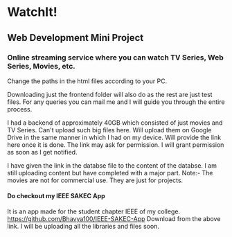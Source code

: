 # WatchIt!
## Web Development Mini Project

### Online streaming service where you can watch TV Series, Web Series, Movies, etc.

Change the paths in the html files according to your PC.

Downloading just the frontend folder will also do as the rest are just test files. For any queries you can mail me and I will guide you through the entire process.

I had a backend of approximately 40GB which consisted of just movies and TV Series. Can't upload such big files here. Will upload them on Google Drive in the same manner in which I had on my device. Will provide the link here once it is done. The link may ask for permission. I will grant permission as soon as I get notified.

I have given the link in the databse file to the content of the databse. I am still uploading content but have completed with a major part.
Note:- The movies are not for commercial use. They are just for projects.

#### Do checkout my IEEE SAKEC App 
It is an app made for the student chapter IEEE of my college. 
https://github.com/Bhavya100/IEEE-SAKEC-App
Download from the above link. I will be uploading all the libraries and files soon.
